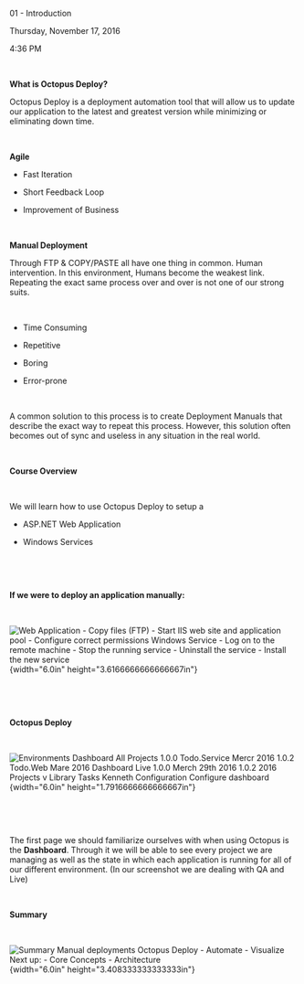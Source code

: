 01 - Introduction

Thursday, November 17, 2016

4:36 PM

 

**What is Octopus Deploy?**

Octopus Deploy is a deployment automation tool that will allow us to update our application to the latest and greatest version while minimizing or eliminating down time.

 

**Agile**

-   Fast Iteration

-   Short Feedback Loop

-   Improvement of Business

 

**Manual Deployment**

Through FTP & COPY/PASTE all have one thing in common. Human intervention. In this environment, Humans become the weakest link. Repeating the exact same process over and over is not one of our strong suits.

 

-   Time Consuming

-   Repetitive

-   Boring

-   Error-prone

 

A common solution to this process is to create Deployment Manuals that describe the exact way to repeat this process. However, this solution often becomes out of sync and useless in any situation in the real world.

 

**Course Overview**

 

We will learn how to use Octopus Deploy to setup a

-   ASP.NET Web Application

-   Windows Services

 

 

**If we were to deploy an application manually:**

 

![Web Application - Copy files (FTP) - Start IIS web site and application pool - Configure correct permissions Windows Service - Log on to the remote machine - Stop the running service - Uninstall the service - Install the new service ](000_01_-_Introduction_000.png){width="6.0in" height="3.6166666666666667in"}

 

 

**Octopus Deploy**

 

![Environments Dashboard All Projects 1.0.0 Todo.Service Mercr 2016 1.0.2 Todo.Web Mare 2016 Dashboard Live 1.0.0 Merch 29th 2016 1.0.2 2016 Projects v Library Tasks Kenneth Configuration Configure dashboard ](000_01_-_Introduction_001.png){width="6.0in" height="1.7916666666666667in"}

 

 

The first page we should familiarize ourselves with when using Octopus is the **Dashboard**. Through it we will be able to see every project we are managing as well as the state in which each application is running for all of our different environment. (In our screenshot we are dealing with QA and Live)

 

**Summary**

 

![Summary Manual deployments Octopus Deploy - Automate - Visualize Next up: - Core Concepts - Architecture ](000_01_-_Introduction_002.png){width="6.0in" height="3.408333333333333in"}

 
